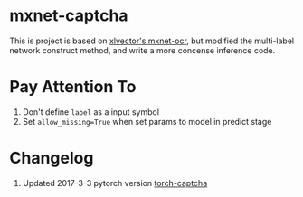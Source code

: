 # mxnet-captcha

This is project is based on [xlvector's mxnet-ocr](https://github.com/xlvector/learning-dl/tree/master/mxnet/ocr), but modified the multi-label
network construct method, and write a more concense inference code.

# Pay Attention To
1. Don't define `label` as a input symbol
2. Set `allow_missing=True` when set params to model in predict stage

# Changelog 
1. Updated 2017-3-3 pytorch version [torch-captcha](https://github.com/SmartAILM/mxnet-captcha/blob/torch/torch_captcha.ipynb)
